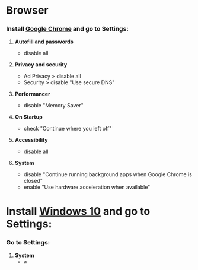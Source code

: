 # Browser
### Install [Google Chrome](https://www.google.com/chrome/) and go to **Settings**:

1. **Autofill and passwords**
   - disable all

2. **Privacy and security**
   - Ad Privacy > disable all
   - Security > disable "Use secure DNS"

3. **Performancer**
   - disable "Memory Saver"

4. **On Startup**
   - check "Continue where you left off"

5. **Accessibility**
   - disable all

6. **System**
   - disable "Continue running background apps when Google Chrome is closed"
   - enable "Use hardware acceleration when available"


# Install [Windows 10](https://www.microsoft.com/pt-br/software-download/windows10) and go to **Settings**:
### Go to **Settings**:

1. **System**
   - a
